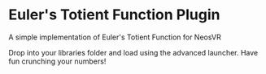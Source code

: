 # Euler's Totient Function Plugin
A simple implementation of Euler's Totient Function for NeosVR

Drop into your libraries folder and load using the advanced launcher. Have fun crunching your numbers!
